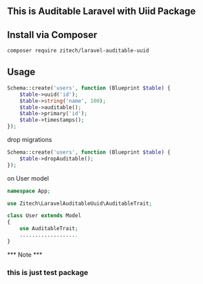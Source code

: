 ## This is Auditable Laravel with Uiid Package


## Install via Composer

```bash
composer require zitech/laravel-auditable-uuid
```


## Usage
```php
Schema::create('users', function (Blueprint $table) {
    $table->uuid('id');
    $table->string('name', 100);
    $table->auditable();
	$table->primary('id');
    $table->timestamps();	
});
```
drop migrations

```php
Schema::create('users', function (Blueprint $table) {
    $table->dropAuditable();
});
```

 on User model

``` php
namespace App;

use Zitech\LaravelAuditableUuid\AuditableTrait;

class User extends Model
{
    use AuditableTrait;
	...................
}
```


*** Note ***
### this is just test package
